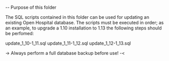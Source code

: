 -- Purpose of this folder

The SQL scripts contained in this folder can be used for updating an existing Open Hospital database.
The scripts must be executed in order; as an example, to upgrade a 1.10 installation to 1.13 the following steps should be perfomed:

update_1_10-1_11.sql
update_1_11-1_12.sql
update_1_12-1_13.sql

-> Always perform a full database backup before use! -<
